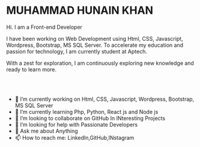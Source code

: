 # MUHAMMAD HUNAIN KHAN

Hi. I am a Front-end Developer

I have been working on Web Development using Html, CSS, Javascript, Wordpress, Bootstrap, MS SQL Server. To accelerate my education and passion for technology, I am currently student at Aptech.

With a zest for exploration, I am continuously exploring new knowledge and ready to learn more. 

<br/> <br/>

- 🔭 I’m currently working on Html, CSS, Javascript, Wordpress, Bootstrap, MS SQL Server
- 🌱 I’m currently learning Php, Python, React js and Node js
- 👯 I’m looking to collaborate on GitHub In INteresting Projects
- 🤔 I’m looking for help with Passionate Developers
- 💬 Ask me about Anything
- 📫 How to reach me: LinkedIn,GitHub,INstagram

<br/>
